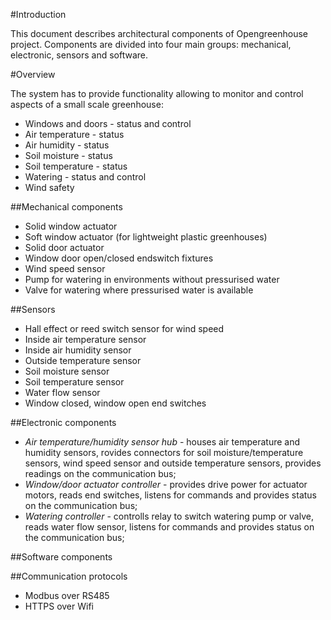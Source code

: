 #Introduction

This document describes architectural components of Opengreenhouse project. Components are divided into four main groups: mechanical, electronic, sensors and software. 

#Overview

The system has to provide functionality allowing to monitor and control aspects of a small scale greenhouse:

 * Windows and doors - status and control
 * Air temperature - status
 * Air humidity - status
 * Soil moisture - status
 * Soil temperature - status
 * Watering - status and control
 * Wind safety

##Mechanical components
  
 * Solid window actuator
 * Soft window actuator (for lightweight plastic greenhouses)
 * Solid door actuator
 * Window door open/closed endswitch fixtures
 * Wind speed sensor
 * Pump for watering in environments without pressurised water
 * Valve for watering where pressurised water is available

##Sensors
  
  * Hall effect or reed switch sensor for wind speed 
  * Inside air temperature sensor
  * Inside air humidity sensor
  * Outside temperature sensor
  * Soil moisture sensor
  * Soil temperature sensor
  * Water flow sensor
  * Window closed, window open end switches

 ##Electronic components
 
 * *Air temperature/humidity sensor hub* - houses air temperature and humidity sensors, rovides connectors for soil moisture/temperature sensors, wind speed sensor and outside temperature sensors, provides readings on the communication bus;
 * *Window/door actuator controller* - provides drive power for actuator motors, reads end switches, listens for commands and provides status on the communication bus;
 * *Watering controller* - controlls relay to switch watering pump or valve, reads water flow sensor, listens for commands and provides status on the communication bus;

 ##Software components

 ##Communication protocols
  * Modbus over RS485
  * HTTPS over Wifi
